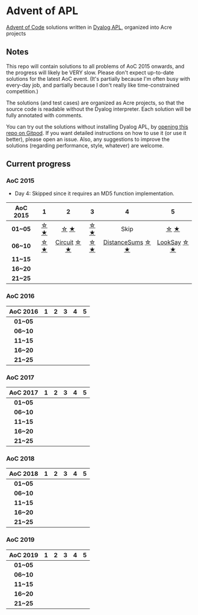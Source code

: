 # Advent of APL

[Advent of Code](https://adventofcode.com/) solutions written in [Dyalog APL](https://www.dyalog.com/), organized into Acre projects

## Notes

This repo will contain solutions to all problems of AoC 2015 onwards, and the progress will likely be VERY slow.
Please don't expect up-to-date solutions for the latest AoC event.
(It's partially because I'm often busy with every-day job, and partially because I don't really like time-constrained competition.)

The solutions (and test cases) are organized as Acre projects, so that the source code is readable without the Dyalog interpreter.
Each solution will be fully annotated with comments.

You can try out the solutions without installing Dyalog APL, by [opening this repo on Gitpod](https://gitpod.io/#https://github.com/Bubbler-4/advent-of-apl).
If you want detailed instructions on how to use it (or use it better), please open an issue.
Also, any suggestions to improve the solutions (regarding performance, style, whatever) are welcome.

## Current progress

### AoC 2015

* Day 4: Skipped since it requires an MD5 function implementation.

| AoC 2015  | 1 | 2 | 3 | 4 | 5 |
| :---:     |:-:|:-:|:-:|:-:|:-:|
| **01~05** | [☆][15D01S] [★][15D01G] | [☆][15D02S] [★][15D02G] | [☆][15D03S] [★][15D03G] | Skip | [☆][15D05S] [★][15D05G] |
| **06~10** | [☆][15D06S] [★][15D06G] | [Circuit][15D07] [☆][15D07S] [★][15D07G] | [☆][15D08S] [★][15D08G] | [DistanceSums][15D09] [☆][15D09S] [★][15D09G] | [LookSay][15D10] [☆][15D10S] [★][15D10G] |
| **11~15** |   |   |   |   |   |
| **16~20** |   |   |   |   |   |
| **21~25** |   |   |   |   |   |

[15D01S]: AoC2015/APLSource/Day01.apln#L2
[15D01G]: AoC2015/APLSource/Day01.apln#L7
[15D02S]: AoC2015/APLSource/Day02.apln#L2
[15D02G]: AoC2015/APLSource/Day02.apln#L8
[15D03S]: AoC2015/APLSource/Day03.apln#L2
[15D03G]: AoC2015/APLSource/Day03.apln#L8
[15D05S]: AoC2015/APLSource/Day05.apln#L2
[15D05G]: AoC2015/APLSource/Day05.apln#L10

[15D06S]: AoC2015/APLSource/Day06.apln#L5
[15D06G]: AoC2015/APLSource/Day06.apln#L19
[15D07]:  AoC2015/APLSource/Day07.apln#L2
[15D07S]: AoC2015/APLSource/Day07.apln#L59
[15D07G]: AoC2015/APLSource/Day07.apln#L65
[15D08S]: AoC2015/APLSource/Day08.apln#L2
[15D08G]: AoC2015/APLSource/Day08.apln#L13
[15D09]:  AoC2015/APLSource/Day07.apln#L2
[15D09S]: AoC2015/APLSource/Day07.apln#L14
[15D09G]: AoC2015/APLSource/Day07.apln#L18
[15D10]:  AoC2015/APLSource/Day07.apln#L2
[15D10S]: AoC2015/APLSource/Day07.apln#L22
[15D10G]: AoC2015/APLSource/Day07.apln#L26

### AoC 2016

| AoC 2016  | 1 | 2 | 3 | 4 | 5 |
| :---:     |:-:|:-:|:-:|:-:|:-:|
| **01~05** |   |   |   |   |   |
| **06~10** |   |   |   |   |   |
| **11~15** |   |   |   |   |   |
| **16~20** |   |   |   |   |   |
| **21~25** |   |   |   |   |   |

### AoC 2017

| AoC 2017  | 1 | 2 | 3 | 4 | 5 |
| :---:     |:-:|:-:|:-:|:-:|:-:|
| **01~05** |   |   |   |   |   |
| **06~10** |   |   |   |   |   |
| **11~15** |   |   |   |   |   |
| **16~20** |   |   |   |   |   |
| **21~25** |   |   |   |   |   |

### AoC 2018

| AoC 2018  | 1 | 2 | 3 | 4 | 5 |
| :---:     |:-:|:-:|:-:|:-:|:-:|
| **01~05** |   |   |   |   |   |
| **06~10** |   |   |   |   |   |
| **11~15** |   |   |   |   |   |
| **16~20** |   |   |   |   |   |
| **21~25** |   |   |   |   |   |

### AoC 2019

| AoC 2019  | 1 | 2 | 3 | 4 | 5 |
| :---:     |:-:|:-:|:-:|:-:|:-:|
| **01~05** |   |   |   |   |   |
| **06~10** |   |   |   |   |   |
| **11~15** |   |   |   |   |   |
| **16~20** |   |   |   |   |   |
| **21~25** |   |   |   |   |   |
